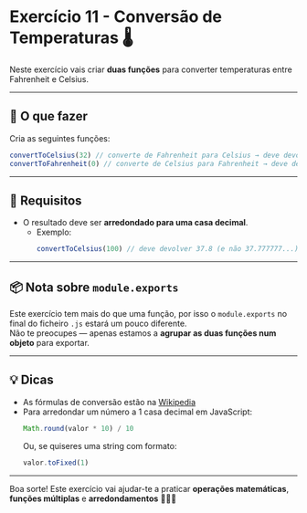 # Exercício 11 - Conversão de Temperaturas 🌡️

Neste exercício vais criar **duas funções** para converter temperaturas entre Fahrenheit e Celsius.

---

## 🔁 O que fazer

Cria as seguintes funções:

```javascript
convertToCelsius(32) // converte de Fahrenheit para Celsius → deve devolver 0
convertToFahrenheit(0) // converte de Celsius para Fahrenheit → deve devolver 32
```

---

## 🎯 Requisitos

- O resultado deve ser **arredondado para uma casa decimal**.
  - Exemplo:
    ```javascript
    convertToCelsius(100) // deve devolver 37.8 (e não 37.777777...)
    ```

---

## 📦 Nota sobre `module.exports`

Este exercício tem mais do que uma função, por isso o `module.exports` no final do ficheiro `.js` estará um pouco diferente.  
Não te preocupes — apenas estamos a **agrupar as duas funções num objeto** para exportar.

---

## 💡 Dicas

- As fórmulas de conversão estão na [Wikipedia](https://pt.wikipedia.org/wiki/Convers%C3%A3o_de_unidades_de_temperatura)
- Para arredondar um número a 1 casa decimal em JavaScript:
  ```javascript
  Math.round(valor * 10) / 10
  ```
  Ou, se quiseres uma string com formato:
  ```javascript
  valor.toFixed(1)
  ```

---

Boa sorte! Este exercício vai ajudar-te a praticar **operações matemáticas**, **funções múltiplas** e **arredondamentos** 🧠➕📐
